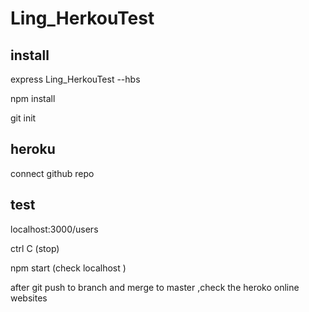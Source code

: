 # Ling_HerkouTest

## install
express Ling_HerkouTest --hbs

npm install

git init

## heroku 
connect github repo

## test
localhost:3000/users

ctrl C (stop)

npm start (check localhost )

after git push to branch and merge to  master ,check the heroko online websites
